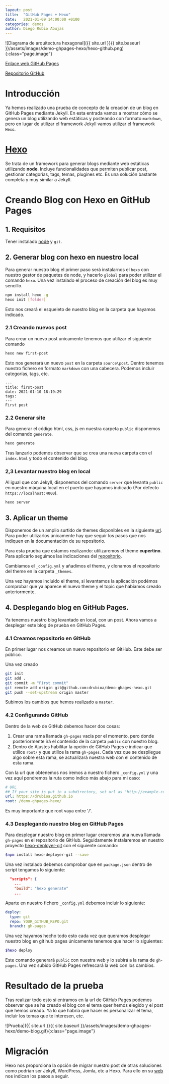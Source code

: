 ```yaml
---
layout: post
title:  "GitHub Pages + Hexo"
date:   2021-01-09 14:00:00 +0100
categories: demos
author: Diego Rubio Abujas
---
```


![Diagrama de arquitectura hexagonal]({{ site.url }}{{ site.baseurl }}/assets/images/demo-ghpages-hexo/hexo-github.png){:class="page.image"}

[Enlace web GitHub Pages](https://drubioa.github.io/demo-ghpages-hexo/)

[Repositorio GitHub](https://drubioa.github.io/demo-ghpages-hexo/)

# Introducción
Ya hemos realizado una prueba de concepto de la creación de un blog en GitHub Pages mediante Jekyll. En esta entrada vamos a mostrar cómo se genera un blog utilizando web estáticas y posteando con formato `markdown`, pero en lugar de utilizar el framework Jekyll vamos utilizar el framework `Hexo`.

# [Hexo](https://hexo.io)
Se trata de un framework para generar blogs mediante web estáticas utilizando **node**. Incluye funcionalidades que permiten publicar post, gestionar categorías, tags, temas, plugines etc. Es una solución bastante completa y muy similar a Jekyll. 

# Creando Blog con Hexo en GitHub Pages

## 1. Requisitos
Tener instalado [node](https://nodejs.org/es/) y `git`.

## 2. Generar blog con hexo en nuestro local
Para generar nuestro blog el primer paso será instalarnos el `hexo` con nuestro gestor de paquetes de node, y hacerlo `global` para poder utilizar el comando `hexo`. Una vez instalado el proceso de creación del blog es muy sencillo.

```bash
npm install hexo -g
hexo init [folder]
```
Esto nos creará el esqueleto de nuestro blog en la carpeta que hayamos indicado.

### 2.1 Creando nuevos post
Para crear un nuevo post unicamente tenemos que utilizar el siguiente comando

```bash
hexo new first-post
```
Esto nos generará un nuevo `post` en la carpeta `source\post`. Dentro tenemos nuestro fichero en formato `markdown` con una cabecera. Podemos incluir categorías, tags, etc.

```
---
title: first-post
date: 2021-01-10 18:19:29
tags:
---
First post
```

### 2.2 Generar site
Para generar el código html, css, js en nuestra carpeta `public` disponemos del comando  `generate`.

```bash
hexo generate
```

Tras lanzarlo podemos observar que se crea una nueva carpeta con el `index.html` y todo el contenido del blog.

### 2,3 Levantar nuestro blog en local

Al igual que con Jekyll, disponemos del comando `server` que levanta `public` en nuestro máquina local en el puerto que hayamos indicado (Por defecto `https://localhost:4000`).

```bash
hexo server
```
## 3. Aplicar un theme
Disponemos de un amplio surtido de themes disponibles en la siguiente [url](https://hexo.io/themes/). Para poder utilizarlos únicamente hay que seguir los pasos que nos indiquen en la documentación de su repositorio.

Para esta prueba que estamos realizando: utilizaremos el theme **cupertino**. Para aplicarlo seguimos las indicaciones del [repositorio](https://github.com/MrWillCom/hexo-theme-cupertino). 

Cambiamos el `_config.yml` y añadimos el theme, y clonamos el repositorio del theme en la carpeta `_themes`.

Una vez hayamos incluido el theme, si levantamos la aplicación podémos comprobar que ya aparece el nuevo theme y el topic que habíamos creado anteriormente.

## 4. Desplegando blog en GitHub Pages.
Ya tenemos nuestro blog levantado en local, con un post. Ahora vamos a desplegar este blog de prueba en GitHub Pages.

### 4.1 Creamos repositorio en GitHub
En primer lugar nos creamos un nuevo repositorio en GitHub. Este debe ser público. 

Una vez creado 

```bash
git init
git add .
git commit -m "First commit"
git remote add origin git@github.com:drubioa/demo-ghages-hexo.git
git push --set-upstream origin master 
```

Subimos los cambios que hemos realizado a `master`.

### 4.2 Configurando GitHub
Dentro de la web de GitHub debemos hacer dos cosas:

1. Crear una rama llamada `gh-pages` vacía por el momento, pero donde posteriormente irá el contenido de la carpeta `public` con nuestro blog.
2. Dentro de Ajustes habilitar la opción de GitHub Pages e indicar que utilice `root/` y que utilice la rama `gh-pages`. Cada vez que se despliegue algo sobre esta rama, se actualizará nuestra web con el contenido de esta rama.

Con la url que obtenemos nos iremos a nuestro fichero `_config.yml` y una vez aquí pondremos la ruta como indico más abajo para mi caso:

```yaml
# URL
## If your site is put in a subdirectory, set url as 'http://example.com/child' and root as '/child/'
url: https://drubioa.github.io
root: /demo-ghpages-hexo/
```
Es muy importante que root vaya entre '/'.

### 4.3 Desplegando nuestro blog en GitHub Pages

Para desplegar nuestro blog en primer lugar crearemos una nueva llamada `gh-pages` en el repositorio de GitHub. Seguidamente instalaremos en nuestro proyecto [hexo-deployer-git](https://www.npmjs.com/package/hexo-deployer-git) con el siguiente comando:

```bash
$npm install hexo-deployer-git --save
```

Una vez instalado debemos comprobar que en `package.json` dentro de script tengamos lo siguiente:

```json
  "scripts": {
    ...
    "build": "hexo generate"
    ...
```

Aparte en nuestro fichero `_config.yml` debemos incluir lo siguiente:

```yaml
deploy:
  type: git
  repo: YOUR_GITHUB_REPO.git
  branch: gh-pages
```
Una vez hayamos hecho todo esto cada vez que queramos desplegar nuestro blog en git hub pages únicamente tenemos que hacer lo siguientes:

```bash
$hexo deploy
```

Este comando generará `public` con nuestra web y lo subirá a la rama de `gh-pages`. Una vez subido GitHub Pages refrescará la web con los cambios.

# Resultado de la prueba

Tras realizar todo esto si entramos en la url de GitHub Pages podemos observar que se ha creado el blog con el tema quer hemos elegido y el post que hemos creado. Ya lo que habría que hacer es personalizar el tema, incluir los temas que te interesen, etc.

![Prueba]({{ site.url }}{{ site.baseurl }}/assets/images/demo-ghpages-hexo/demo-blog.gif){:class="page.image"}

# Migración
Hexo nos proporciona la opción de migrar nuestro post de otras soluciones como podrían ser Jekyll, WordPress, Jomla, etc a Hexo.
Para ello en su [web](https://hexo.io/docs/migration) nos indican los pasos a seguir.

